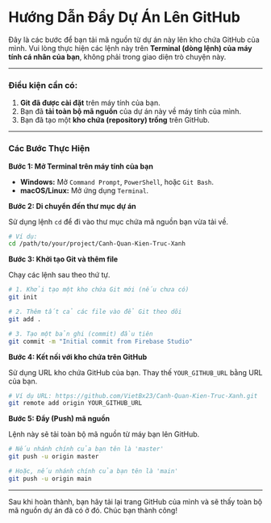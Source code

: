 
# Hướng Dẫn Đẩy Dự Án Lên GitHub

Đây là các bước để bạn tải mã nguồn từ dự án này lên kho chứa GitHub của mình. Vui lòng thực hiện các lệnh này trên **Terminal (dòng lệnh) của máy tính cá nhân của bạn**, không phải trong giao diện trò chuyện này.

---

### Điều kiện cần có:
1.  **Git đã được cài đặt** trên máy tính của bạn.
2.  Bạn đã **tải toàn bộ mã nguồn** của dự án này về máy tính của mình.
3.  Bạn đã tạo một **kho chứa (repository) trống** trên GitHub.

---

### Các Bước Thực Hiện

**Bước 1: Mở Terminal trên máy tính của bạn**

*   **Windows:** Mở `Command Prompt`, `PowerShell`, hoặc `Git Bash`.
*   **macOS/Linux:** Mở ứng dụng `Terminal`.

**Bước 2: Di chuyển đến thư mục dự án**

Sử dụng lệnh `cd` để đi vào thư mục chứa mã nguồn bạn vừa tải về.

```bash
# Ví dụ:
cd /path/to/your/project/Canh-Quan-Kien-Truc-Xanh
```

**Bước 3: Khởi tạo Git và thêm file**

Chạy các lệnh sau theo thứ tự.

```bash
# 1. Khởi tạo một kho chứa Git mới (nếu chưa có)
git init

# 2. Thêm tất cả các file vào để Git theo dõi
git add .

# 3. Tạo một bản ghi (commit) đầu tiên
git commit -m "Initial commit from Firebase Studio"
```

**Bước 4: Kết nối với kho chứa trên GitHub**

Sử dụng URL kho chứa GitHub của bạn. Thay thế `YOUR_GITHUB_URL` bằng URL của bạn.

```bash
# Ví dụ URL: https://github.com/VietBx23/Canh-Quan-Kien-Truc-Xanh.git
git remote add origin YOUR_GITHUB_URL
```

**Bước 5: Đẩy (Push) mã nguồn**

Lệnh này sẽ tải toàn bộ mã nguồn từ máy bạn lên GitHub.

```bash
# Nếu nhánh chính của bạn tên là 'master'
git push -u origin master

# Hoặc, nếu nhánh chính của bạn tên là 'main'
git push -u origin main
```

---

Sau khi hoàn thành, bạn hãy tải lại trang GitHub của mình và sẽ thấy toàn bộ mã nguồn dự án đã có ở đó. Chúc bạn thành công!
